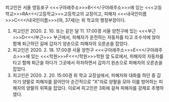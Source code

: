 피고인은 서울 영등포구 <<<구아래주소>>>B<<</구아래주소>>>에 있는 <<<고등학교>>>RA<<</고등학교>>>고등학교의 교장이고, 피해자 <<<내국인이름>>>C<<</내국인이름>>>(여, 37세)는 위 학교의 행정부장이다.
1. 피고인은 2020. 2. 10. 또는 같은 달 11. 17:00경 서울 양천구에 있는 <<<부근>>>D<<</부근>>> 부근에서, 피해자가 운전하는 자동차를 타고 조수석에 앉아 함께 퇴근하던 길에 갑자기 양손으로 피해자의 오른손을 잡았다.
2. 피고인은 2020. 2. 18. 17:00경 서울 양천구 <<<구아래주소>>>E<<</구아래주소>>>에 있는 <<<학원>>>F<<</학원>>>학원 앞 도로에서, 피해자의 자동차를 타고 함께 퇴근을 하다가 그곳에서 하차하면서 갑자기 왼손으로 피해자의 오른손을 잡았다.
3. 피고인은 2020. 2. 20. 15:00경 위 학교 교장실에서, 피해자와 대화를 하던 중 갑자기 양팔로 피해자를 끌어안아 순간적으로 "X"자로 양팔을 모아 이를 방어하는 피해자의 양팔의 위쪽을 잡았다.
이로써 피고인은 3회에 걸쳐 피해자를 강제로 추행하였다.